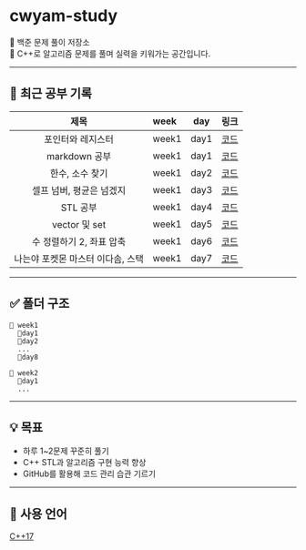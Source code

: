 # cwyam-study

🧠 백준 문제 풀이 저장소  
📝 C++로 알고리즘 문제를 풀며 실력을 키워가는 공간입니다.

---

## 🚀 최근 공부 기록

 제목       | week | day   | 링크  
:---:|:---|:---:|:---
포인터와 레지스터|week1|day1|[코드](week1/day1/pointer_reference.md)
markdown 공부|week1|day1|[코드](week1/day1/markdown_study.md)
한수, 소수 찾기|week1|day2|[코드](week1/day2/day2.md)
셀프 넘버, 평균은 넘겠지|week1|day3|[코드](week1/day3/day3.md)
STL 공부|week1|day4|[코드](week1/day4/STL_study.md)
vector 및 set|week1|day5|[코드](week1/day5/vector&set_study.md)
수 정렬하기 2, 좌표 압축|week1|day6|[코드](week1/day6/day6.md)
나는야 포켓몬 마스터 이다솜, 스택|week1|day7|[코드](week1/day7/day7.md)


---

## ✅ 폴더 구조
```
📁 week1
  📁day1
  📁day2
  ...
  📁day8

📁 week2
  📁day1
  ...
```
---

## 💡 목표

- 하루 1~2문제 꾸준히 풀기
- C++ STL과 알고리즘 구현 능력 향상
- GitHub를 활용해 코드 관리 습관 기르기

---

## 📌 사용 언어
[C++17](https://img.shields.io/badge/C++17-00599C?logo=c%2b%2b&logoColor=white)
